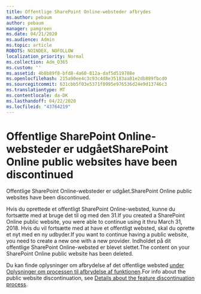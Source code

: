 ```yaml
---
title: Offentlige SharePoint Online-websteder afbrydes
ms.author: pebaum
author: pebaum
manager: pamgreen
ms.date: 04/21/2020
ms.audience: Admin
ms.topic: article
ROBOTS: NOINDEX, NOFOLLOW
localization_priority: Normal
ms.collection: Adm_O365
ms.custom: ''
ms.assetid: 4b8b89f8-bfd8-4a60-812a-daf5d519788e
ms.openlocfilehash: 215a90ee4c3c93c4d8e35183aa81e2db889fbcd0
ms.sourcegitcommit: 631cbb5f03e5371f0995e976536d24e9d13746c3
ms.translationtype: MT
ms.contentlocale: da-DK
ms.lasthandoff: 04/22/2020
ms.locfileid: "43764219"
---
```

# <a name="sharepoint-online-public-websites-have-been-discontinued"></a><span data-ttu-id="b4e54-102">Offentlige SharePoint Online-websteder er udgået</span><span class="sxs-lookup"><span data-stu-id="b4e54-102">SharePoint Online public websites have been discontinued</span></span>

<span data-ttu-id="b4e54-103">Offentlige SharePoint Online-websteder er udgået.</span><span class="sxs-lookup"><span data-stu-id="b4e54-103">SharePoint Online public websites have been discontinued.</span></span>

<span data-ttu-id="b4e54-104">Hvis du oprettede et offentligt SharePoint Online-websted, kunne du fortsætte med at bruge det til og med den 31.</span><span class="sxs-lookup"><span data-stu-id="b4e54-104">If you created a SharePoint Online public website, you were able to continue using it thru March 31, 2018.</span></span> <span data-ttu-id="b4e54-105">Hvis du vil fortsætte med at have et offentligt websted, skal du oprette et nyt med en ny udbyder.</span><span class="sxs-lookup"><span data-stu-id="b4e54-105">If you want to continue having a public website, you need to create a new one with a new provider.</span></span> <span data-ttu-id="b4e54-106">Indholdet på dit offentlige SharePoint Online-websted er blevet slettet.</span><span class="sxs-lookup"><span data-stu-id="b4e54-106">The content on your SharePoint Online public website has been deleted.</span></span>

<span data-ttu-id="b4e54-107">Du kan finde oplysninger om afbrydelse af det offentlige websted [under Oplysninger om processen til afbrydelse af funktionen](https://go.microsoft.com/fwlink/?linkid=866980).</span><span class="sxs-lookup"><span data-stu-id="b4e54-107">For info about the public website discontinuation, see [Details about the feature discontinuation process](https://go.microsoft.com/fwlink/?linkid=866980).</span></span>
